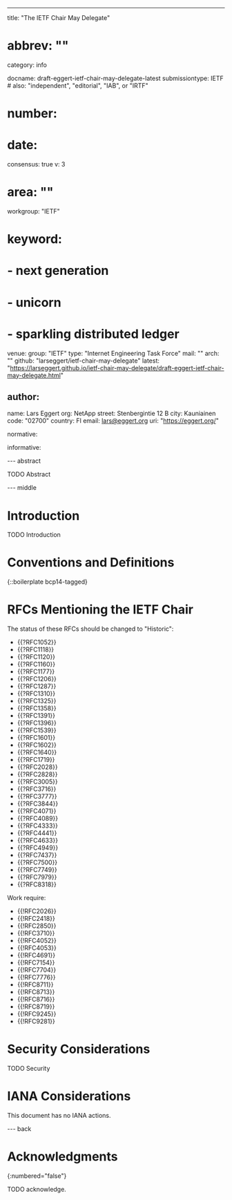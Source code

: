 ---
title: "The IETF Chair May Delegate"
# abbrev: ""
category: info

docname: draft-eggert-ietf-chair-may-delegate-latest
submissiontype: IETF  # also: "independent", "editorial", "IAB", or "IRTF"
# number:
# date:
consensus: true
v: 3
# area: ""
workgroup: "IETF"
# keyword:
#  - next generation
#  - unicorn
#  - sparkling distributed ledger
venue:
  group: "IETF"
  type: "Internet Engineering Task Force"
  mail: ""
  arch: ""
  github: "larseggert/ietf-chair-may-delegate"
  latest: "https://larseggert.github.io/ietf-chair-may-delegate/draft-eggert-ietf-chair-may-delegate.html"

author:
-
  name: Lars Eggert
  org: NetApp
  street: Stenbergintie 12 B
  city: Kauniainen
  code: "02700"
  country: FI
  email: lars@eggert.org
  uri: "https://eggert.org/"

normative:

informative:

--- abstract

TODO Abstract

--- middle

# Introduction

TODO Introduction

# Conventions and Definitions

{::boilerplate bcp14-tagged}

# RFCs Mentioning the IETF Chair

The status of these RFCs should be changed to "Historic":

- {{?RFC1052}}
- {{?RFC1118}}
- {{?RFC1120}}
- {{?RFC1160}}
- {{?RFC1177}}
- {{?RFC1206}}
- {{?RFC1287}}
- {{?RFC1310}}
- {{?RFC1325}}
- {{?RFC1358}}
- {{?RFC1391}}
- {{?RFC1396}}
- {{?RFC1539}}
- {{?RFC1601}}
- {{?RFC1602}}
- {{?RFC1640}}
- {{?RFC1719}}
- {{?RFC2028}}
- {{?RFC2828}}
- {{?RFC3005}}
- {{?RFC3716}}
- {{?RFC3777}}
- {{?RFC3844}}
- {{?RFC4071}}
- {{?RFC4089}}
- {{?RFC4333}}
- {{?RFC4441}}
- {{?RFC4633}}
- {{?RFC4949}}
- {{?RFC7437}}
- {{?RFC7500}}
- {{?RFC7749}}
- {{?RFC7979}}
- {{?RFC8318}}



Work require:

- {{!RFC2026}}
- {{!RFC2418}}
- {{!RFC2850}}
- {{!RFC3710}}
- {{!RFC4052}}
- {{!RFC4053}}
- {{!RFC4691}}
- {{!RFC7154}}
- {{!RFC7704}}
- {{!RFC7776}}
- {{!RFC8711}}
- {{!RFC8713}}
- {{!RFC8716}}
- {{!RFC8719}}
- {{!RFC9245}}
- {{!RFC9281}}
<!--
Mentioning, but no change proposed:

- {{?RFC2804}}
- {{?RFC2860}}
- {{?RFC3714}}
- {{?RFC3869}}
- {{?RFC4440}}
- {{?RFC6335}}
- {{?RFC6462}}
- {{?RFC6641}}
- {{?RFC6717}}
- {{?RFC6733}}
- {{?RFC6764}}
- {{?RFC6852}}
- {{?RFC6921}}
- {{?RFC6940}}
- {{?RFC7252}}
- {{?RFC7319}}
- {{?RFC7322}}
- {{?RFC7350}}
- {{?RFC7360}}
- {{?RFC7510}}
- {{?RFC7585}}
- {{?RFC7589}}
- {{?RFC7624}}
- {{?RFC7669}}
- {{?RFC7687}}
- {{?RFC7808}}
- {{?RFC7858}}
- {{?RFC7881}}
- {{?RFC8030}}
- {{?RFC8071}}
- {{?RFC8086}}
- {{?RFC8314}}
- {{?RFC8323}}
- {{?RFC8462}}
- {{?RFC8545}}
- {{?RFC8572}}
- {{?RFC8620}}
- {{?RFC8715}}
- {{?RFC8782}}
- {{?RFC8803}}
- {{?RFC8915}}
- {{?RFC8926}}
- {{?RFC8968}}
- {{?RFC8973}}
- {{?RFC8990}}
- {{?RFC9132}}
- {{?RFC9250}}
- {{?RFC9393}}
-->
# Security Considerations

TODO Security

# IANA Considerations

This document has no IANA actions.

--- back

# Acknowledgments
{:numbered="false"}

TODO acknowledge.
